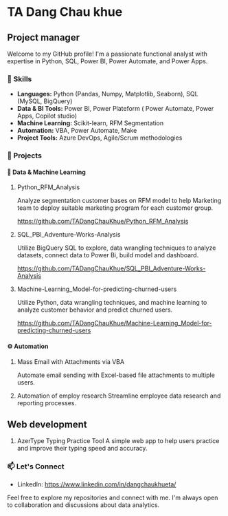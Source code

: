 # TA Dang Chau khue

## Project manager

Welcome to my GitHub profile! I'm a passionate functional analyst with expertise in Python, SQL, Power BI, Power Automate, and Power Apps. 

### 🔧 Skills

- **Languages:** Python (Pandas, Numpy, Matplotlib, Seaborn), SQL (MySQL, BigQuery)
- **Data & BI Tools:** Power BI, Power Plateform ( Power Automate, Power Apps, Copilot studio)
- **Machine Learning:** Scikit-learn, RFM Segmentation
- **Automation:** VBA, Power Automate, Make
- **Project Tools:** Azure DevOps, Agile/Scrum methodologies

### 🚀 Projects

#### 🧠 Data & Machine Learning

1. Python_RFM_Analysis
   
   Analyze segmentation customer bases on RFM model to help Marketing team to deploy suitable marketing program for each customer group.
   
   https://github.com/TADangChauKhue/Python_RFM_Analysis
  

2. SQL_PBI_Adventure-Works-Analysis
   
   Utilize BigQuery SQL to explore, data wrangling techniques to analyze datasets, connect data to Power Bi, build model and dashboard.
   
   https://github.com/TADangChauKhue/SQL_PBI_Adventure-Works-Analysis
   
4. Machine-Learning_Model-for-predicting-churned-users
   
   Utilize Python, data wrangling techniques, and machine learning to analyze customer behavior and predict churned users.
   
   https://github.com/TADangChauKhue/Machine-Learning_Model-for-predicting-churned-users
   
#### ⚙️ Automation
1. Mass Email with Attachments via VBA
   
   Automate email sending with Excel-based file attachments to multiple users.
   
    
3. Automation of employ research
   Streamline employee data research and reporting processes.
   
## Web development

1. AzerType Typing Practice Tool
   A simple web app to help users practice and improve their typing speed and accuracy.
   

### 📫 Let's Connect

- LinkedIn: https://www.linkedin.com/in/dangchaukhueta/


Feel free to explore my repositories and connect with me. I'm always open to collaboration and discussions about data analytics.



